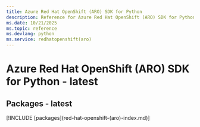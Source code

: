 ```yaml
---
title: Azure Red Hat OpenShift (ARO) SDK for Python
description: Reference for Azure Red Hat OpenShift (ARO) SDK for Python
ms.date: 10/21/2025
ms.topic: reference
ms.devlang: python
ms.service: redhatopenshift(aro)
---
```

# Azure Red Hat OpenShift (ARO) SDK for Python - latest
## Packages - latest
[!INCLUDE [packages](red-hat-openshift-(aro\)-index.md)]